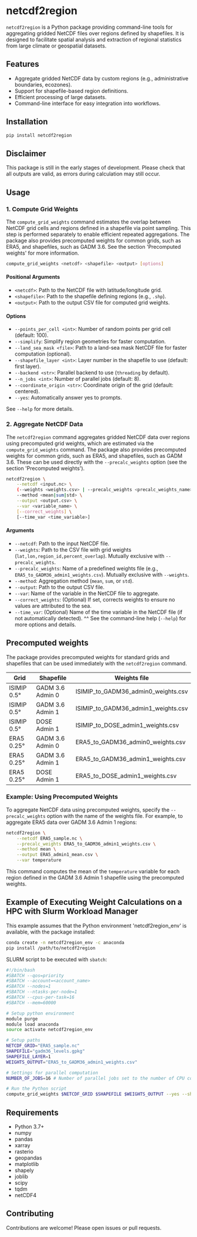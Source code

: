 # netcdf2region

`netcdf2region` is a Python package providing command-line tools for aggregating gridded NetCDF files over regions defined by shapefiles. It is designed to facilitate spatial analysis and extraction of regional statistics from large climate or geospatial datasets.

## Features

- Aggregate gridded NetCDF data by custom regions (e.g., administrative boundaries, ecozones).
- Support for shapefile-based region definitions.
- Efficient processing of large datasets.
- Command-line interface for easy integration into workflows.

## Installation

```bash
pip install netcdf2region
```
## Disclaimer

This package is still in the early stages of development. Please check that all outputs are valid, as errors during calculation may still occur.

## Usage

### 1. Compute Grid Weights

The `compute_grid_weights` command estimates the overlap between NetCDF grid cells and regions defined in a shapefile via point sampling. This step is performed separately to enable efficient repeated aggregations. The package also provides precomputed weights for common grids, such as ERA5, and shapefiles, such as GADM 3.6. See the section 'Precomputed weights' for more information.

```bash
compute_grid_weights <netcdf> <shapefile> <output> [options]
```

#### Positional Arguments

- `<netcdf>`: Path to the NetCDF file with latitude/longitude grid.
- `<shapefile>`: Path to the shapefile defining regions (e.g., `.shp`).
- `<output>`: Path to the output CSV file for computed grid weights.

#### Options

- `--points_per_cell <int>`: Number of random points per grid cell (default: 100).
- `--simplify`: Simplify region geometries for faster computation.
- `--land_sea_mask <file>`: Path to a land-sea mask NetCDF file for faster computation (optional).
- `--shapefile_layer <int>`: Layer number in the shapefile to use (default: first layer).
- `--backend <str>`: Parallel backend to use (`threading` by default).
- `--n_jobs <int>`: Number of parallel jobs (default: 8).
- `--coordinate_origin <str>`: Coordinate origin of the grid (default: centered).
- `--yes`: Automatically answer yes to prompts.

See `--help` for more details.

### 2. Aggregate NetCDF Data
The `netcdf2region` command aggregates gridded NetCDF data over regions using precomputed grid weights, which are estimated via the `compute_grid_weights` command. The package also provides precomputed weights for common grids, such as ERA5, and shapefiles, such as GADM 3.6. These can be used directly with the `--precalc_weights` option (see the section 'Precomputed weights').

```bash
netcdf2region \
    --netcdf <input.nc> \
    (--weights <weights.csv> | --precalc_weights <precalc_weights_name>) \
    --method <mean|sum|std> \
    --output <output.csv> \
    --var <variable_name> \
    [--correct_weights] \
    [--time_var <time_variable>]
```

#### Arguments

- `--netcdf`: Path to the input NetCDF file.
- `--weights`: Path to the CSV file with grid weights (`lat,lon,region_id,percent_overlap`). Mutually exclusive with `--precalc_weights`.
- `--precalc_weights`: Name of a predefined weights file (e.g., `ERA5_to_GADM36_admin1_weights.csv`). Mutually exclusive with `--weights`.
- `--method`: Aggregation method (`mean`, `sum`, or `std`).
- `--output`: Path to the output CSV file.
- `--var`: Name of the variable in the NetCDF file to aggregate.
- `--correct_weights`: (Optional) If set, corrects weights to ensure no values are attributed to the sea.
- `--time_var`: (Optional) Name of the time variable in the NetCDF file (if not automatically detected).
^^
See the command-line help (`--help`) for more options and details.

## Precomputed weights
The package provides precomputed weights for standard grids and shapefiles that can be used immediately with the `netcdf2region` command.

| Grid         | Shapefile         | Weights file                                 |
|--------------|-------------------|----------------------------------------------|
| ISIMIP 0.5°  | GADM 3.6 Admin 0  | ISIMIP_to_GADM36_admin0_weights.csv          |
| ISIMIP 0.5°  | GADM 3.6 Admin 1  | ISIMIP_to_GADM36_admin1_weights.csv          |
| ISIMIP 0.5°  | DOSE Admin 1      | ISIMIP_to_DOSE_admin1_weights.csv            |
| ERA5 0.25°   | GADM 3.6 Admin 0  | ERA5_to_GADM36_admin0_weights.csv            |
| ERA5 0.25°   | GADM 3.6 Admin 1  | ERA5_to_GADM36_admin1_weights.csv            |
| ERA5 0.25°   | DOSE Admin 1      | ERA5_to_DOSE_admin1_weights.csv              |


### Example: Using Precomputed Weights

To aggregate NetCDF data using precomputed weights, specify the `--precalc_weights` option with the name of the weights file. For example, to aggregate ERA5 data over GADM 3.6 Admin 1 regions:

```bash
netcdf2region \
    --netcdf ERA5_sample.nc \
    --precalc_weights ERA5_to_GADM36_admin1_weights.csv \
    --method mean \
    --output ERA5_admin1_mean.csv \
    --var temperature
```

This command computes the mean of the `temperature` variable for each region defined in the GADM 3.6 Admin 1 shapefile using the precomputed weights.


## Example of Executing Weight Calculations on a HPC with Slurm Workload Manager

This example assumes that the Python environment 'netcdf2region_env' is available, with the package installed:
```bash
conda create -n netcdf2region_env -c anaconda
pip install /path/to/netcdf2region
```
 
SLURM script to be executed with `sbatch`:
```bash
#!/bin/bash 
#SBATCH --qos=priority
#SBATCH --account=<account_name>
#SBATCH --nodes=1 
#SBATCH --ntasks-per-node=1 
#SBATCH --cpus-per-task=16
#SBATCH --mem=60000

# Setup python environment
module purge
module load anaconda
source activate netcdf2region_env

# Setup paths
NETCDF_GRID="ERA5_sample.nc"
SHAPEFILE="gadm36_levels.gpkg"
SHAPEFILE_LAYER=1
WEIGHTS_OUTPUT="ERA5_to_GADM36_admin1_weights.csv"

# Settings for parallel computation
NUMBER_OF_JOBS=16 # Number of parallel jobs set to the number of CPU cores

# Run the Python script
compute_grid_weights $NETCDF_GRID $SHAPEFILE $WEIGHTS_OUTPUT --yes --shapefile_layer=$SHAPEFILE_LAYER --n_jobs=$NUMBER_OF_JOBS
```

## Requirements

- Python 3.7+
- numpy
- pandas
- xarray
- rasterio
- geopandas
- matplotlib
- shapely
- joblib
- scipy
- tqdm
- netCDF4

## Contributing

Contributions are welcome! Please open issues or pull requests.
